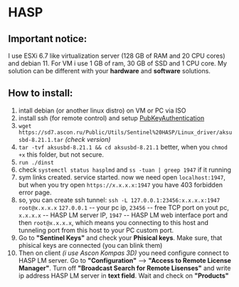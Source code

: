 # HASP
## Important notice:

I use ESXi 6.7 like virtualization server (128 GB of RAM and 20 CPU cores) and debian 11. For VM i use 1 GB of ram, 30 GB of SSD and 1 CPU core. My solution can be different with your **hardware** and **software** solutions. 

## How to install:
1. intall debian (or another linux distro) on VM or PC via ISO
2. install ssh (for remote control) and setup [PubKeyAuthentication](../main/debian_11_sshd_publickey)
3. `wget https://sd7.ascon.ru/Public/Utils/Sentinel%20HASP/Linux_driver/aksusbd-8.21.1.tar` *(check version)*
4. `tar -tvf aksusbd-8.21.1 && cd aksusbd-8.21.1` better, when you `chmod +x` this folder, but not secure.
5. `run ./dinst` 
6. check `systemctl status hasplmd` and `ss -tuan | greep 1947` if it running
7. sym links created. service started. now we need open `localhost:1947`, but when you try open `https://x.x.x.x:1947` you have 403 forbidden error page.
8. so, you can create ssh tunnel: `ssh -L 127.0.0.1:23456:x.x.x.x:1947 root@x.x.x.x`
`127.0.0.1` -- your pc ip, `23456` -- free TCP port on yout pc, `x.x.x.x` -- HASP LM server IP, `1947` -- HASP LM web interface port and then `root@x.x.x.x`, which means you connecting to this host and tunneling port from this host to your PC custom port.
10. Go to **"Sentinel Keys"** and check your **Phisical keys**. Make sure, that phisical keys are connected (you can blink them)
11. Then on client *(i use Ascon Kompas 3D)* you need configure connect to HASP LM server. Go to **"Configuration"** --> **"Access to Remote License Manager"**. Turn off **"Broadcast Search for Remote Lisenses"** and write ip address HASP LM server in **text field**. Wait and check on **"Products"**
